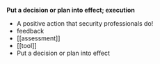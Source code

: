 **Put a decision or plan into effect; execution**
-  A positive action that security professionals do!
- feedback
- [[assessment]]  
- [[tool]]
- Put a decision or plan into effect